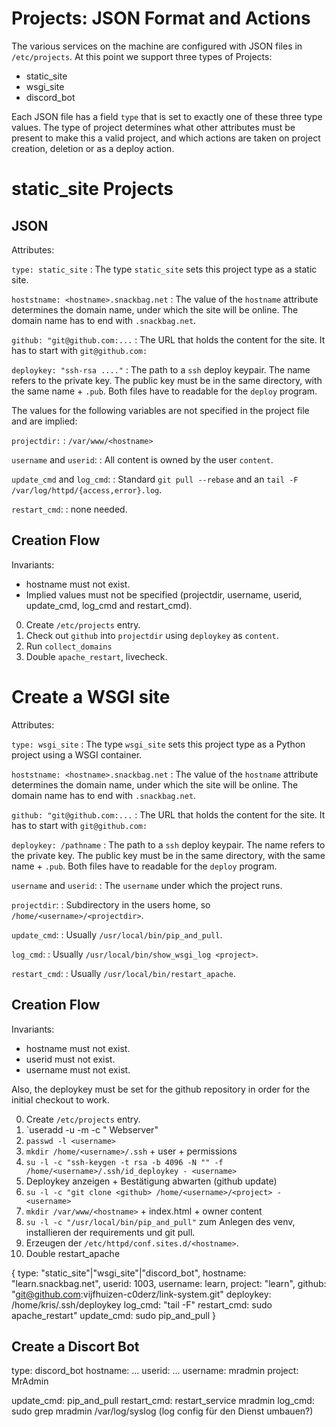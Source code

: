 # Projects: JSON Format and Actions

The various services on the machine are configured with JSON files in `/etc/projects`.
At this point we support three types of Projects:

- static_site
- wsgi_site
- discord_bot

Each JSON file has a field `type` that is set to exactly one of these three type values.
The type of project determines what other attributes must be present to make this a valid project,
and which actions are taken on project creation, deletion or as a deploy action.

# static_site Projects

## JSON ##

Attributes:

`type: static_site`
: The type `static_site` sets this project type as a static site.

`hoststname: <hostname>.snackbag.net`
: The value of the `hostname` attribute determines the domain name, under which the site will be online.
The domain name has to end with `.snackbag.net`.

`github: "git@github.com:...`
: The URL that holds the content for the site.
It has to start with `git@github.com:`

`deploykey: "ssh-rsa ...."`
: The path to a `ssh` deploy keypair.
The name refers to the private key.
The public key must be in the same directory, with the same name + `.pub`.
Both files have to readable for the `deploy` program.

The values for the following variables are not specified in the project file and are implied:

`projectdir:`
: `/var/www/<hostname>`

`username` and `userid`:
: All content is owned by the user `content`.

`update_cmd` and `log_cmd`:
: Standard `git pull --rebase` and an `tail -F /var/log/httpd/{access,error}.log`.

`restart_cmd`:
: none needed.

## Creation Flow

Invariants:
- hostname must not exist.
- Implied values must not be specified 
  (projectdir, username, userid, update_cmd, log_cmd and restart_cmd).

0. Create `/etc/projects` entry.
1. Check out `github` into `projectdir` using `deploykey` as `content`.
2. Run `collect_domains`
3. Double `apache_restart`, livecheck.

# Create a WSGI site

Attributes:

`type: wsgi_site`
: The type `wsgi_site` sets this project type as a Python project using a WSGI container.

`hoststname: <hostname>.snackbag.net`
: The value of the `hostname` attribute determines the domain name, under which the site will be online.
The domain name has to end with `.snackbag.net`.

`github: "git@github.com:...`
: The URL that holds the content for the site.
It has to start with `git@github.com:`

`deploykey: /pathname`
: The path to a `ssh` deploy keypair.
The name refers to the private key.
The public key must be in the same directory, with the same name + `.pub`.
Both files have to readable for the `deploy` program.

`username` and `userid`:
: The `username` under which the project runs.

`projectdir`:
: Subdirectory in the users home, so `/home/<username>/<projectdir>`.

`update_cmd`:
: Usually `/usr/local/bin/pip_and_pull`.

`log_cmd`:
: Usually `/usr/local/bin/show_wsgi_log <project>`.

`restart_cmd`:
: Usually `/usr/local/bin/restart_apache`.

## Creation Flow

Invariants:
- hostname must not exist.
- userid must not exist.
- username must not exist.

Also, the deploykey must be set for the github repository in order for the initial checkout to work.

0. Create `/etc/projects` entry.
1. `useradd -u <userid> -m -c "<projectdir> Webserver" <username>
2. `passwd -l <username>`
3. `mkdir /home/<username>/.ssh` + user + permissions
4. `su -l -c "ssh-keygen -t rsa -b 4096 -N "" -f /home/<username>/.ssh/id_deploykey - <username>`
5. Deploykey anzeigen + Bestätigung abwarten (github update)
6. `su -l -c "git clone <github> /home/<username>/<project> - <username>`
7. `mkdir /var/www/<hostname>` + index.html + owner content
8. `su -l -c "/usr/local/bin/pip_and_pull"` zum Anlegen des venv, installieren der requirements und git pull.
9. Erzeugen der `/etc/httpd/conf.sites.d/<hostname>`.
10. Double restart_apache


{
  type: "static_site"|"wsgi_site"|"discord_bot",
   hostname: "learn.snackbag.net",
   userid: 1003,
   username: learn,
   project: "learn",
   github: "git@github.com:vijfhuizen-c0derz/link-system.git"
   deploykey: /home/kris/.ssh/deploykey
   log_cmd: "tail -F"
   restart_cmd: sudo apache_restart"
   update_cmd: sudo pip_and_pull
}


## Create a Discort Bot

type: discord_bot
hostname: ...
userid: ...
username: mradmin
project: MrAdmin

update_cmd: pip_and_pull
restart_cmd: restart_service mradmin
log_cmd: sudo grep mradmin /var/log/syslog (log config für den Dienst umbauen?)

